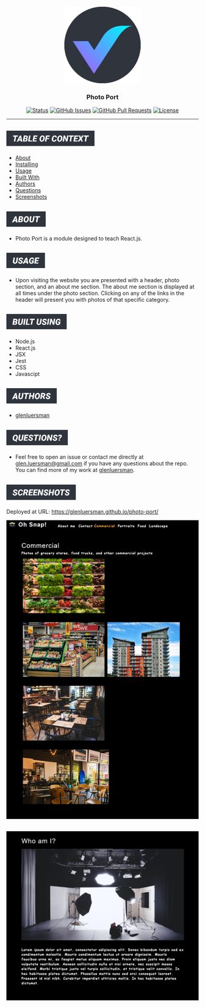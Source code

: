 <p align="center">
 <img width=200px height=200px src="public/images/logo-round-dark.png" alt="Project logo"></a>
</p>

<h3 align="center">Photo Port</h3>

<div align="center">

[![Status](https://img.shields.io/badge/status-active-success.svg)]()
[![GitHub Issues](https://img.shields.io/github/issues/glenluersman/photo-port.svg)](https://github.com/glenluersman/photo-port/issues)
[![GitHub Pull Requests](https://img.shields.io/github/issues-pr/glenluersman/photo-port.svg)](https://github.com/glenluersman/photo-port/pulls)
[![License](https://img.shields.io/badge/license-MIT-blue.svg)](/LICENSE)

</div>

---

## <img src="https://github.com/teamjuli0/readme-badges/blob/main/themes/clean-dark/menu-categories/table-of-context.png?raw=true" style="height: 40px">

- [About](#about)
- [Installing](#installing)
- [Usage](#usage)
- [Built With](#built_using)
- [Authors](#authors)
- [Questions](#questions)
- [Screenshots](#screenshots)

## <img id="about" src="https://github.com/teamjuli0/readme-badges/blob/main/themes/clean-dark/menu-categories/about.png?raw=true" style="height: 40px">

- Photo Port is a module designed to teach React.js.

## <img id="usage" src="https://github.com/teamjuli0/readme-badges/blob/main/themes/clean-dark/menu-categories/usage.png?raw=true" style="height: 40px">

- Upon visiting the website you are presented with a header, photo section, and an about me section. The about me section is displayed at all times under the photo section. Clicking on any of the links in the header will present you with photos of that specific category.

## <img id="built_using" src="https://github.com/teamjuli0/readme-badges/blob/main/themes/clean-dark/menu-categories/built-using.png?raw=true" style="height: 40px">

- Node.js
- React.js
- JSX
- Jest
- CSS
- Javascipt

## <img id="authors" src="https://github.com/teamjuli0/readme-badges/blob/main/themes/clean-dark/menu-categories/authors.png?raw=true" style="height: 40px">

- [glenluersman](https://github.com/glenluersman)

## <img id="questions" src="https://github.com/teamjuli0/readme-badges/blob/main/themes/clean-dark/menu-categories/questions-alt.png?raw=true" style="height: 40px">

- Feel free to open an issue or contact me directly at glen.luersman@gmail.com if you have any questions about the repo. You can find more of my work at [glenluersman](https://github.com/glenluersman/).

## <img id="screenshots" src="https://github.com/teamjuli0/readme-badges/blob/main/themes/clean-dark/menu-categories/screenshots.png?raw=true" style="height: 40px">

Deployed at URL: https://glenluersman.github.io/photo-port/

<img style="margin: 0 0 15px 0" src="public/images/photo-port1.PNG" ></a>

<img style="margin: 0 0 15px 0" src="public/images/photo-port2.PNG" ></a>